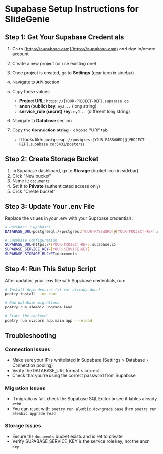 # Supabase Setup Instructions for SlideGenie

## Step 1: Get Your Supabase Credentials

1. Go to [https://supabase.com](https://supabase.com) and sign in/create account
2. Create a new project (or use existing one)
3. Once project is created, go to **Settings** (gear icon in sidebar)
4. Navigate to **API** section
5. Copy these values:
   - **Project URL**: `https://[YOUR-PROJECT-REF].supabase.co`
   - **anon (public) key**: `eyJ...` (long string)
   - **service_role (secret) key**: `eyJ...` (different long string) 

6. Navigate to **Database** section
7. Copy the **Connection string** - choose "URI" tab
   - It looks like: `postgresql://postgres:[YOUR-PASSWORD]@[PROJECT-REF].supabase.co:5432/postgres`

## Step 2: Create Storage Bucket

1. In Supabase dashboard, go to **Storage** (bucket icon in sidebar)
2. Click "New bucket"
3. Name it: `documents`
4. Set it to **Private** (authenticated access only)
5. Click "Create bucket"

## Step 3: Update Your .env File

Replace the values in your .env with your Supabase credentials:

```bash
# Database (Supabase)
DATABASE_URL=postgresql://postgres:[YOUR-PASSWORD]@[YOUR-PROJECT-REF].supabase.co:5432/postgres

# Supabase Configuration
SUPABASE_URL=https://[YOUR-PROJECT-REF].supabase.co
SUPABASE_SERVICE_KEY=[YOUR-SERVICE-KEY]
SUPABASE_STORAGE_BUCKET=documents
```

## Step 4: Run This Setup Script

After updating your .env file with Supabase credentials, run:

```bash
# Install dependencies (if not already done)
poetry install --no-root

# Run database migrations
poetry run alembic upgrade head

# Start the backend
poetry run uvicorn app.main:app --reload
```

## Troubleshooting

### Connection Issues
- Make sure your IP is whitelisted in Supabase (Settings > Database > Connection pooling)
- Verify the DATABASE_URL format is correct
- Check that you're using the correct password from Supabase

### Migration Issues
- If migrations fail, check the Supabase SQL Editor to see if tables already exist
- You can reset with: `poetry run alembic downgrade base` then `poetry run alembic upgrade head`

### Storage Issues
- Ensure the `documents` bucket exists and is set to private
- Verify SUPABASE_SERVICE_KEY is the service role key, not the anon key